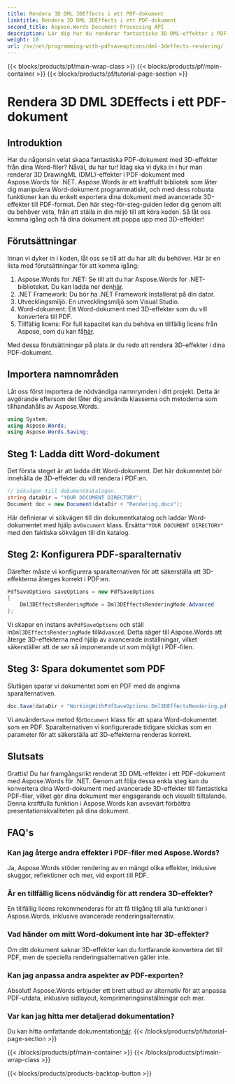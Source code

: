 ```yaml
---
title: Rendera 3D DML 3DEffects i ett PDF-dokument
linktitle: Rendera 3D DML 3DEffects i ett PDF-dokument
second_title: Aspose.Words Document Processing API
description: Lär dig hur du renderar fantastiska 3D DML-effekter i PDF-dokument med Aspose.Words för .NET med den här omfattande steg-för-steg-guiden.
weight: 10
url: /sv/net/programming-with-pdfsaveoptions/dml-3deffects-rendering/
---
```


{{< blocks/products/pf/main-wrap-class >}}
{{< blocks/products/pf/main-container >}}
{{< blocks/products/pf/tutorial-page-section >}}

# Rendera 3D DML 3DEffects i ett PDF-dokument

## Introduktion

Har du någonsin velat skapa fantastiska PDF-dokument med 3D-effekter från dina Word-filer? Nåväl, du har tur! Idag ska vi dyka in i hur man renderar 3D DrawingML (DML)-effekter i PDF-dokument med Aspose.Words för .NET. Aspose.Words är ett kraftfullt bibliotek som låter dig manipulera Word-dokument programmatiskt, och med dess robusta funktioner kan du enkelt exportera dina dokument med avancerade 3D-effekter till PDF-format. Den här steg-för-steg-guiden leder dig genom allt du behöver veta, från att ställa in din miljö till att köra koden. Så låt oss komma igång och få dina dokument att poppa upp med 3D-effekter!

## Förutsättningar

Innan vi dyker in i koden, låt oss se till att du har allt du behöver. Här är en lista med förutsättningar för att komma igång:

1.  Aspose.Words for .NET: Se till att du har Aspose.Words for .NET-biblioteket. Du kan ladda ner den[här](https://releases.aspose.com/words/net/).
2. .NET Framework: Du bör ha .NET Framework installerat på din dator.
3. Utvecklingsmiljö: En utvecklingsmiljö som Visual Studio.
4. Word-dokument: Ett Word-dokument med 3D-effekter som du vill konvertera till PDF.
5.  Tillfällig licens: För full kapacitet kan du behöva en tillfällig licens från Aspose, som du kan få[här](https://purchase.aspose.com/temporary-license/).

Med dessa förutsättningar på plats är du redo att rendera 3D-effekter i dina PDF-dokument.

## Importera namnområden

Låt oss först importera de nödvändiga namnrymden i ditt projekt. Detta är avgörande eftersom det låter dig använda klasserna och metoderna som tillhandahålls av Aspose.Words.

```csharp
using System;
using Aspose.Words;
using Aspose.Words.Saving;
```

## Steg 1: Ladda ditt Word-dokument

Det första steget är att ladda ditt Word-dokument. Det här dokumentet bör innehålla de 3D-effekter du vill rendera i PDF:en.

```csharp
// Sökvägen till dokumentkatalogen.
string dataDir = "YOUR DOCUMENT DIRECTORY";
Document doc = new Document(dataDir + "Rendering.docx");
```

 Här definierar vi sökvägen till din dokumentkatalog och laddar Word-dokumentet med hjälp av`Document` klass. Ersätta`"YOUR DOCUMENT DIRECTORY"` med den faktiska sökvägen till din katalog.

## Steg 2: Konfigurera PDF-sparalternativ

Därefter måste vi konfigurera sparalternativen för att säkerställa att 3D-effekterna återges korrekt i PDF:en.

```csharp
PdfSaveOptions saveOptions = new PdfSaveOptions
{
    Dml3DEffectsRenderingMode = Dml3DEffectsRenderingMode.Advanced
};
```

 Vi skapar en instans av`PdfSaveOptions` och ställ in`Dml3DEffectsRenderingMode` till`Advanced`. Detta säger till Aspose.Words att återge 3D-effekterna med hjälp av avancerade inställningar, vilket säkerställer att de ser så imponerande ut som möjligt i PDF-filen.

## Steg 3: Spara dokumentet som PDF

Slutligen sparar vi dokumentet som en PDF med de angivna sparalternativen.

```csharp
doc.Save(dataDir + "WorkingWithPdfSaveOptions.Dml3DEffectsRendering.pdf", saveOptions);
```

 Vi använder`Save` metod för`Document` klass för att spara Word-dokumentet som en PDF. Sparalternativen vi konfigurerade tidigare skickas som en parameter för att säkerställa att 3D-effekterna renderas korrekt.

## Slutsats

Grattis! Du har framgångsrikt renderat 3D DML-effekter i ett PDF-dokument med Aspose.Words för .NET. Genom att följa dessa enkla steg kan du konvertera dina Word-dokument med avancerade 3D-effekter till fantastiska PDF-filer, vilket gör dina dokument mer engagerande och visuellt tilltalande. Denna kraftfulla funktion i Aspose.Words kan avsevärt förbättra presentationskvaliteten på dina dokument.

## FAQ's

### Kan jag återge andra effekter i PDF-filer med Aspose.Words?

Ja, Aspose.Words stöder rendering av en mängd olika effekter, inklusive skuggor, reflektioner och mer, vid export till PDF.

### Är en tillfällig licens nödvändig för att rendera 3D-effekter?

En tillfällig licens rekommenderas för att få tillgång till alla funktioner i Aspose.Words, inklusive avancerade renderingsalternativ.

### Vad händer om mitt Word-dokument inte har 3D-effekter?

Om ditt dokument saknar 3D-effekter kan du fortfarande konvertera det till PDF, men de speciella renderingsalternativen gäller inte.

### Kan jag anpassa andra aspekter av PDF-exporten?

Absolut! Aspose.Words erbjuder ett brett utbud av alternativ för att anpassa PDF-utdata, inklusive sidlayout, komprimeringsinställningar och mer.

### Var kan jag hitta mer detaljerad dokumentation?

 Du kan hitta omfattande dokumentation[här](https://reference.aspose.com/words/net/).
{{< /blocks/products/pf/tutorial-page-section >}}

{{< /blocks/products/pf/main-container >}}
{{< /blocks/products/pf/main-wrap-class >}}

{{< blocks/products/products-backtop-button >}}
